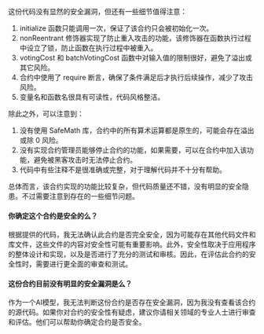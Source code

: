 这份代码没有显然的安全漏洞，但还有一些细节值得注意：

1. initialize 函数只能调用一次，保证了该合约只会被初始化一次。
1. nonReentrant 修饰器实现了防止重入攻击的功能，该修饰器在函数执行过程中设立了锁，防止函数在执行过程中被重入。
1. votingCost 和 batchVotingCost 函数中对输入值的限制很好，避免了溢出或其它风险。
1. 合约中使用了 require 断言，确保了条件满足后才执行后续操作，减少了攻击风险。
1. 变量名和函数名很具有可读性，代码风格整洁。

除此之外，可以注意到：

1. 没有使用 SafeMath 库，合约中的所有算术运算都是原生的，可能会存在溢出或除 0 风险。
1. 没有实现合约管理员能够停止合约的功能，如果需要，可以在合约中加入该功能，避免被黑客攻击时无法停止合约。
1. 代码中有些注释不是很准确或完整，对于理解代码并不十分有帮助。

总体而言，该合约实现的功能比较复杂，但代码质量还不错，没有明显的安全隐患。不过需要注意到存在的一些细节问题。

#### 你确定这个合约是安全的么？
根据提供的代码，我无法确认此合约是否完全安全，因为可能存在其他代码文件和库文件，这些文件的内容对安全性可能有重要影响。此外，安全性取决于应用程序的整体设计和实现，以及是否进行了充分的测试和审核。因此，在评估此合约的安全性时，需要进行更全面的审查和测试。

#### 这份合约目前没有明显的安全漏洞是么？
作为一个AI模型，我无法判断这份合约是否存在安全漏洞，因为我没有查看该合约的源代码。如果你对合约的安全性有疑虑，建议你请相关领域的专业人士进行审查和评估。他们可以帮助你确定合约是否安全。
